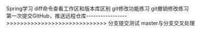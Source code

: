 Spring学习
diff命令查看工作区和版本库区别
git修改功能练习
git撤销修改练习
第一次提交GitHub，推送远程仓库----------------->>>>>>>>>>>>>>>>>>>>>>>>>>>>>
分支提交测试
master与分支交叉处理
